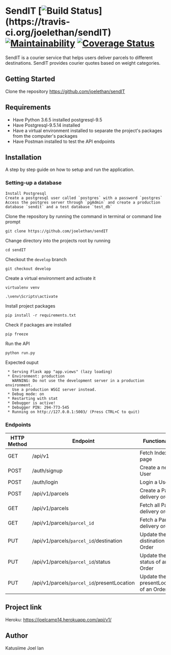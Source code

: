 # SendIT [![Build Status](https://travis-ci.org/joelethan/sendIT.svg?branch=Travis%2B_)](https://travis-ci.org/joelethan/sendIT) [![Maintainability](https://api.codeclimate.com/v1/badges/ceb2c8d5e078eb027d7d/maintainability)](https://codeclimate.com/github/joelethan/sendIT/maintainability) [![Coverage Status](https://coveralls.io/repos/github/joelethan/sendIT/badge.svg?branch=develop)](https://coveralls.io/github/joelethan/sendIT?branch=develop)
SendIT is a courier service that helps users deliver parcels to different destinations. SendIT provides courier quotes based on weight categories.

## Getting Started

 Clone the repository https://github.com/joelethan/sendIT

## Requirements

- Have Python 3.6.5 installed postgresql-9.5
- Have Postgresql-9.5.14 installed
- Have a virtual environment installed to separate the project's packages from the computer's packages
- Have Postman installed to test the API endpoints

## Installation
A step by step guide on how to setup and run the application. 

### Setting-up a database
```
Install Postgresql
Create a postgresql user called `postgres` with a password `postgres`
Access the postgres server through `pgAdmin` and create a production database `sendit` and a test database `test_db`

```

 Clone the repository by running the command in terminal or command line prompt
```
git clone https://github.com/joelethan/sendIT
```
 Change directory into the projects root by running
```
cd sendIT
```
 Checkout the `develop` branch
```
git checkout develop
```
 Create a virtual environment and activate it
```
virtualenv venv
```
```
.\venv\Scripts\activate
```

 Install project packages
```
pip install -r requirements.txt
```

 Check if packages are installed
```
pip freeze
```

 Run the API
```
python run.py
```

 Expected ouput
```
 * Serving Flask app "app.views" (lazy loading)
 * Environment: production
   WARNING: Do not use the development server in a production environment.
   Use a production WSGI server instead.
 * Debug mode: on
 * Restarting with stat
 * Debugger is active!
 * Debugger PIN: 294-773-545
 * Running on http://127.0.0.1:5003/ (Press CTRL+C to quit)
```
### Endpoints

HTTP Method|Endpoint|Functionality
-----------|--------|-------------
GET|/api/v1|Fetch Index page
POST|/auth/signup|Create a new User
POST|/auth/login|Login a User
POST|/api/v1/parcels|Create a Parcel delivery order
GET|/api/v1/parcels|Fetch all Parcel delivery orders
GET|/api/v1/parcels/`parcel_id`|Fetch a Parcel delivery order
PUT|/api/v1/parcels/`parcel_id`/destination|Update the distination of an Order
PUT|/api/v1/parcels/`parcel_id`/status|Update the status of an Order
PUT|/api/v1/parcels/`parcel_id`/presentLocation|Update the presentLocation of an Order


## Project link
Heroku: https://joelcamp14.herokuapp.com/api/v1/

## Author

Katusiime Joel Ian
